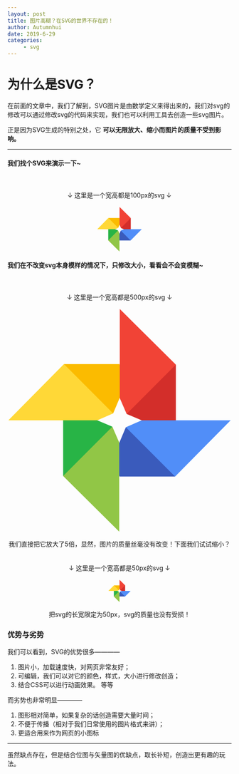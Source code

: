 ```yaml
---
layout: post
title: 图片高糊？在SVG的世界不存在的！
author: Autumnhui
date: 2019-6-29
categories:
     - svg
---
```


# 为什么是SVG？

在前面的文章中，我们了解到，SVG图片是由数学定义来得出来的，我们对svg的修改可以通过修改svg的代码来实现，我们也可以利用工具去创造一些svg图片。

正是因为SVG生成的特别之处，它 **可以无限放大、缩小而图片的质量不受到影响。**

---

#### 我们找个SVG来演示一下~
<br>
<br>
<center> ↓ 这里是一个宽高都是100px的svg ↓<br><br>
<svg width=100px height=100px version="1.1" id="Layer_1" xmlns="http://www.w3.org/2000/svg" xmlns:xlink="http://www.w3.org/1999/xlink" x="0px" y="0px"
	 viewBox="0 0 512 512" style="enable-background:new 0 0 512 512;" xml:space="preserve">
<polygon style="fill:#D32E2A;" points="385.829,128 385.829,256 347.429,291.072 307.2,256 272.457,241.371 306.59,165.51 "/>
<polygon style="fill:#3A5BBC;" points="384,385.219 256,385.219 255.39,383.391 226.133,356.291 255.39,308.041 270.629,271.848 
	355.962,302.043 "/>
<polygon style="fill:#FBBB00;" points="256.61,128.61 288.305,164.901 256.61,203.959 241.371,240.152 161.524,200.253 128,126.781 
	256,126.781 "/>
<polygon style="fill:#28B446;" points="239.543,270.629 204.495,346.843 126.171,384 126.171,256 163.962,232.558 204.8,256 "/>
<polygon style="fill:#518EF8;" points="512,256 384,385.219 270.629,271.848 307.2,256 385.829,256 "/>
<polygon style="fill:#91C646;" points="255.39,383.391 255.39,512 126.171,384 239.543,270.629 255.39,307.2 255.39,308.041 "/>
<polygon style="fill:#FFD837;" points="241.371,240.152 204.8,256 126.171,256 0,256 128,126.781 "/>
<polygon style="fill:#F14336;" points="385.829,128 272.457,241.371 256.61,204.8 256.61,203.959 256.61,128.61 256.61,0 "/>
</svg>
</center>

#### 我们在不改变svg本身模样的情况下，只修改大小，看看会不会变模糊~
<br>
<br>
<center> ↓ 这里是一个宽高都是500px的svg ↓<br><br>
<svg width=500px height=500px version="1.1" id="Layer_1" xmlns="http://www.w3.org/2000/svg" xmlns:xlink="http://www.w3.org/1999/xlink" x="0px" y="0px"
	 viewBox="0 0 512 512" style="enable-background:new 0 0 512 512;" xml:space="preserve">
<polygon style="fill:#D32E2A;" points="385.829,128 385.829,256 347.429,291.072 307.2,256 272.457,241.371 306.59,165.51 "/>
<polygon style="fill:#3A5BBC;" points="384,385.219 256,385.219 255.39,383.391 226.133,356.291 255.39,308.041 270.629,271.848 
	355.962,302.043 "/>
<polygon style="fill:#FBBB00;" points="256.61,128.61 288.305,164.901 256.61,203.959 241.371,240.152 161.524,200.253 128,126.781 
	256,126.781 "/>
<polygon style="fill:#28B446;" points="239.543,270.629 204.495,346.843 126.171,384 126.171,256 163.962,232.558 204.8,256 "/>
<polygon style="fill:#518EF8;" points="512,256 384,385.219 270.629,271.848 307.2,256 385.829,256 "/>
<polygon style="fill:#91C646;" points="255.39,383.391 255.39,512 126.171,384 239.543,270.629 255.39,307.2 255.39,308.041 "/>
<polygon style="fill:#FFD837;" points="241.371,240.152 204.8,256 126.171,256 0,256 128,126.781 "/>
<polygon style="fill:#F14336;" points="385.829,128 272.457,241.371 256.61,204.8 256.61,203.959 256.61,128.61 256.61,0 "/>
</svg>
<br>
<br>
我们直接把它放大了5倍，显然，图片的质量丝毫没有改变！下面我们试试缩小？
</center>
<br>
<br>
<center> ↓ 这里是一个宽高都是50px的svg ↓<br><br>
<svg width=50px height=50px version="1.1" id="Layer_1" xmlns="http://www.w3.org/2000/svg" xmlns:xlink="http://www.w3.org/1999/xlink" x="0px" y="0px"
	 viewBox="0 0 512 512" style="enable-background:new 0 0 512 512;" xml:space="preserve">
<polygon style="fill:#D32E2A;" points="385.829,128 385.829,256 347.429,291.072 307.2,256 272.457,241.371 306.59,165.51 "/>
<polygon style="fill:#3A5BBC;" points="384,385.219 256,385.219 255.39,383.391 226.133,356.291 255.39,308.041 270.629,271.848 
	355.962,302.043 "/>
<polygon style="fill:#FBBB00;" points="256.61,128.61 288.305,164.901 256.61,203.959 241.371,240.152 161.524,200.253 128,126.781 
	256,126.781 "/>
<polygon style="fill:#28B446;" points="239.543,270.629 204.495,346.843 126.171,384 126.171,256 163.962,232.558 204.8,256 "/>
<polygon style="fill:#518EF8;" points="512,256 384,385.219 270.629,271.848 307.2,256 385.829,256 "/>
<polygon style="fill:#91C646;" points="255.39,383.391 255.39,512 126.171,384 239.543,270.629 255.39,307.2 255.39,308.041 "/>
<polygon style="fill:#FFD837;" points="241.371,240.152 204.8,256 126.171,256 0,256 128,126.781 "/>
<polygon style="fill:#F14336;" points="385.829,128 272.457,241.371 256.61,204.8 256.61,203.959 256.61,128.61 256.61,0 "/>
</svg>
<br>
<br>
把svg的长宽限定为50px，svg的质量也没有受损！
</center>

### 优势与劣势

我们可以看到，SVG的优势很多————
1. 图片小，加载速度快，对网页非常友好；
2. 可编辑，我们可以对它的颜色，样式，大小进行修改创造；
3. 结合CSS可以进行动画效果。
等等

而劣势也非常明显————
1. 图形相对简单，如果复杂的话创造需要大量时间；
2. 不便于传播（相对于我们日常使用的图片格式来讲）；
3. 更适合用来作为网页的小图标

---

虽然缺点存在，但是结合位图与矢量图的优缺点，取长补短，创造出更有趣的玩法。
